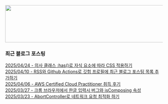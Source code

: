 
<a href="https://www.gitanimals.org/en_US?utm_medium=image&utm_source=chaesunbak&utm_content=line">
  <img
    src="https://render.gitanimals.org/lines/chaesunbak?pet-id=672420623068445702"
    width="600"
    height="120"
  />
</a>

<!-- LATEST-BLOG-POST-LIST:START -->
### 최근 블로그 포스팅
[2025/04/24 - 의사 클래스 :has()로 자식 요소에 따라 CSS 적용하기](https://chaesunbak.tistory.com/14) <br/>
[2025/04/10 - RSS와 Github Actions로 깃헙 프로필에 최근 블로그 포스팅 목록 추가하기](https://chaesunbak.tistory.com/13) <br/>
[2025/04/06 - AWS Certified Cloud Practitioner 취득 후기](https://chaesunbak.tistory.com/12) <br/>
[2025/03/27 - 크롬 브라우저에서 한글 입력시 버그와 isComposing 속성](https://chaesunbak.tistory.com/11) <br/>
[2025/03/23 - AbortController로 네트워크 요청 최적화 하기](https://chaesunbak.tistory.com/10) <br/>
<!-- LATEST-BLOG-POST-LIST:END -->
